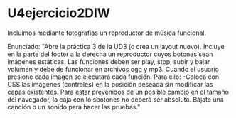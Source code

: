 # U4ejercicio2DIW
 Incluimos mediante fotografías un reproductor de música funcional.

Enunciado:
"Abre la práctica 3 de la UD3 (o crea un layout nuevo).
Incluye en la parte del footer a la derecha un reproductor cuyos botones sean imágenes estáticas.
Las funciones deben ser play, stop, subir y bajar volumen y debe de funcionar en archivos ogg y mp3.
Cuando el usuario presione cada imagen se ejecutará cada función.
Para ello:
-Coloca con CSS las imágenes (controles) en la posición deseada sin modificar las capas existentes.
Para estar prevenidos de un posible cambio en el tamaño del navegador, la caja con lo sbotones no deberá ser absoluta.
Bájate una canción o un sonido para hacer las pruebas."
